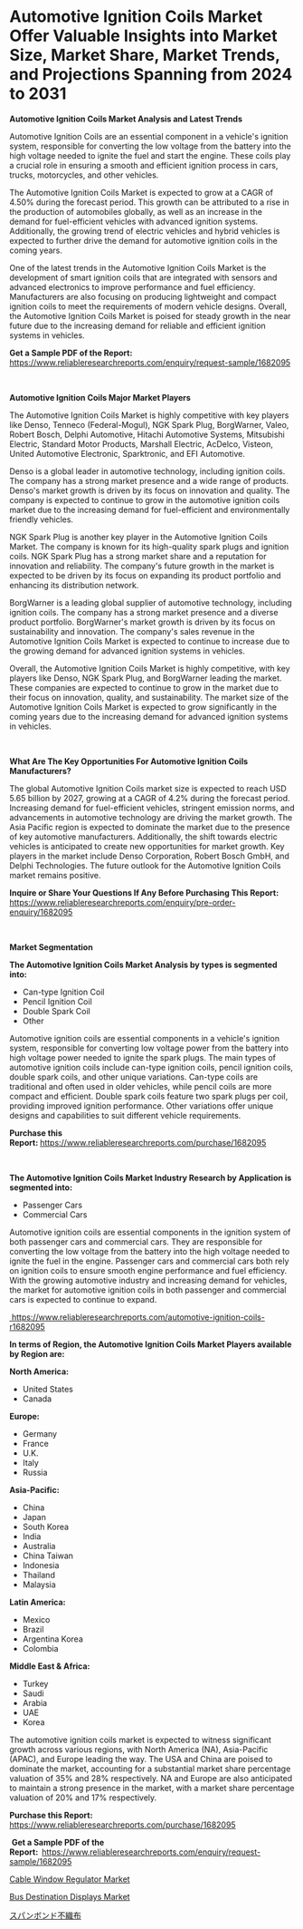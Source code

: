<p><h1>Automotive Ignition Coils Market Offer Valuable Insights into Market Size, Market Share, Market Trends, and Projections Spanning from 2024 to 2031</h1></p><p><strong>Automotive Ignition Coils Market Analysis and Latest Trends</strong></p>
<p><p>Automotive Ignition Coils are an essential component in a vehicle's ignition system, responsible for converting the low voltage from the battery into the high voltage needed to ignite the fuel and start the engine. These coils play a crucial role in ensuring a smooth and efficient ignition process in cars, trucks, motorcycles, and other vehicles.</p><p>The Automotive Ignition Coils Market is expected to grow at a CAGR of 4.50% during the forecast period. This growth can be attributed to a rise in the production of automobiles globally, as well as an increase in the demand for fuel-efficient vehicles with advanced ignition systems. Additionally, the growing trend of electric vehicles and hybrid vehicles is expected to further drive the demand for automotive ignition coils in the coming years.</p><p>One of the latest trends in the Automotive Ignition Coils Market is the development of smart ignition coils that are integrated with sensors and advanced electronics to improve performance and fuel efficiency. Manufacturers are also focusing on producing lightweight and compact ignition coils to meet the requirements of modern vehicle designs. Overall, the Automotive Ignition Coils Market is poised for steady growth in the near future due to the increasing demand for reliable and efficient ignition systems in vehicles.</p></p>
<p><strong>Get a Sample PDF of the Report:&nbsp;</strong> <a href="https://www.reliableresearchreports.com/enquiry/request-sample/1682095">https://www.reliableresearchreports.com/enquiry/request-sample/1682095</a></p>
<p>&nbsp;</p>
<p><strong>Automotive Ignition Coils Major Market Players</strong></p>
<p><p>The Automotive Ignition Coils Market is highly competitive with key players like Denso, Tenneco (Federal-Mogul), NGK Spark Plug, BorgWarner, Valeo, Robert Bosch, Delphi Automotive, Hitachi Automotive Systems, Mitsubishi Electric, Standard Motor Products, Marshall Electric, AcDelco, Visteon, United Automotive Electronic, Sparktronic, and EFI Automotive.</p><p>Denso is a global leader in automotive technology, including ignition coils. The company has a strong market presence and a wide range of products. Denso's market growth is driven by its focus on innovation and quality. The company is expected to continue to grow in the automotive ignition coils market due to the increasing demand for fuel-efficient and environmentally friendly vehicles.</p><p>NGK Spark Plug is another key player in the Automotive Ignition Coils Market. The company is known for its high-quality spark plugs and ignition coils. NGK Spark Plug has a strong market share and a reputation for innovation and reliability. The company's future growth in the market is expected to be driven by its focus on expanding its product portfolio and enhancing its distribution network.</p><p>BorgWarner is a leading global supplier of automotive technology, including ignition coils. The company has a strong market presence and a diverse product portfolio. BorgWarner's market growth is driven by its focus on sustainability and innovation. The company's sales revenue in the Automotive Ignition Coils Market is expected to continue to increase due to the growing demand for advanced ignition systems in vehicles.</p><p>Overall, the Automotive Ignition Coils Market is highly competitive, with key players like Denso, NGK Spark Plug, and BorgWarner leading the market. These companies are expected to continue to grow in the market due to their focus on innovation, quality, and sustainability. The market size of the Automotive Ignition Coils Market is expected to grow significantly in the coming years due to the increasing demand for advanced ignition systems in vehicles.</p></p>
<p>&nbsp;</p>
<p><strong>What Are The Key Opportunities For Automotive Ignition Coils Manufacturers?</strong></p>
<p><p>The global Automotive Ignition Coils market size is expected to reach USD 5.65 billion by 2027, growing at a CAGR of 4.2% during the forecast period. Increasing demand for fuel-efficient vehicles, stringent emission norms, and advancements in automotive technology are driving the market growth. The Asia Pacific region is expected to dominate the market due to the presence of key automotive manufacturers. Additionally, the shift towards electric vehicles is anticipated to create new opportunities for market growth. Key players in the market include Denso Corporation, Robert Bosch GmbH, and Delphi Technologies. The future outlook for the Automotive Ignition Coils market remains positive.</p></p>
<p><strong>Inquire or Share Your Questions If Any Before Purchasing This Report:</strong> <a href="https://www.reliableresearchreports.com/enquiry/pre-order-enquiry/1682095">https://www.reliableresearchreports.com/enquiry/pre-order-enquiry/1682095</a></p>
<p>&nbsp;</p>
<p><strong>Market Segmentation</strong></p>
<p><strong>The Automotive Ignition Coils Market Analysis by types is segmented into:</strong></p>
<p><ul><li>Can-type Ignition Coil</li><li>Pencil Ignition Coil</li><li>Double Spark Coil</li><li>Other</li></ul></p>
<p><p>Automotive ignition coils are essential components in a vehicle's ignition system, responsible for converting low voltage power from the battery into high voltage power needed to ignite the spark plugs. The main types of automotive ignition coils include can-type ignition coils, pencil ignition coils, double spark coils, and other unique variations. Can-type coils are traditional and often used in older vehicles, while pencil coils are more compact and efficient. Double spark coils feature two spark plugs per coil, providing improved ignition performance. Other variations offer unique designs and capabilities to suit different vehicle requirements.</p></p>
<p><strong>Purchase this Report:&nbsp;</strong><a href="https://www.reliableresearchreports.com/purchase/1682095">https://www.reliableresearchreports.com/purchase/1682095</a></p>
<p>&nbsp;</p>
<p><strong>The Automotive Ignition Coils Market Industry Research by Application is segmented into:</strong></p>
<p><ul><li>Passenger Cars</li><li>Commercial Cars</li></ul></p>
<p><p>Automotive ignition coils are essential components in the ignition system of both passenger cars and commercial cars. They are responsible for converting the low voltage from the battery into the high voltage needed to ignite the fuel in the engine. Passenger cars and commercial cars both rely on ignition coils to ensure smooth engine performance and fuel efficiency. With the growing automotive industry and increasing demand for vehicles, the market for automotive ignition coils in both passenger and commercial cars is expected to continue to expand.</p></p>
<p><a href="https://www.reliableresearchreports.com/automotive-ignition-coils-r1682095">&nbsp;https://www.reliableresearchreports.com/automotive-ignition-coils-r1682095</a></p>
<p><strong>In terms of Region, the Automotive Ignition Coils Market Players available by Region are:</strong></p>
<p>
    <p> <strong> North America: </strong>
        <ul>
            <li>United States</li>
            <li>Canada</li>
        </ul>
        </p> 
    <p> <strong> Europe: </strong>
        <ul>
            <li>Germany</li>
            <li>France</li>
            <li>U.K.</li>
            <li>Italy</li>
            <li>Russia</li>
        </ul>
        </p> 
    <p> <strong> Asia-Pacific: </strong>
        <ul>
            <li>China</li>
            <li>Japan</li>
            <li>South Korea</li>
            <li>India</li>
            <li>Australia</li>
            <li>China Taiwan</li>
            <li>Indonesia</li>
            <li>Thailand</li>
            <li>Malaysia</li>
        </ul>
        </p> 
    <p> <strong> Latin America: </strong>
        <ul>
            <li>Mexico</li>
            <li>Brazil</li>
            <li>Argentina Korea</li>
            <li>Colombia</li>
        </ul>
        </p> 
    <p> <strong> Middle East & Africa: </strong>
        <ul>
            <li>Turkey</li>
            <li>Saudi</li>
            <li>Arabia</li>
            <li>UAE</li>
            <li>Korea</li>
        </ul>
    </p>
    </p>
<p><p>The automotive ignition coils market is expected to witness significant growth across various regions, with North America (NA), Asia-Pacific (APAC), and Europe leading the way. The USA and China are poised to dominate the market, accounting for a substantial market share percentage valuation of 35% and 28% respectively. NA and Europe are also anticipated to maintain a strong presence in the market, with a market share percentage valuation of 20% and 17% respectively.</p></p>
<p><strong>Purchase this Report: </strong><a href="https://www.reliableresearchreports.com/purchase/1682095">https://www.reliableresearchreports.com/purchase/1682095</a></p>
<p>&nbsp;<strong>Get a Sample PDF of the Report:&nbsp;&nbsp;</strong><a href="https://www.reliableresearchreports.com/enquiry/request-sample/1682095">https://www.reliableresearchreports.com/enquiry/request-sample/1682095</a></p>
<p><strong></strong></p>
<p><p><a href="https://view.publitas.com/reportprime-1/global-cable-window-regulator-market-focus-on-application-end-use-industry-type-equipment-and-region-analysis-and-forecast-2024-2031/">Cable Window Regulator Market</a></p><p><a href="https://view.publitas.com/reportprime-1/bus-destination-displays-market-a-global-and-regional-analysis-focus-on-region-country-level-analysis-and-competitive-landscape/">Bus Destination Displays Market</a></p><p><a href="https://github.com/zoetazuur/Market-Research-Report-List-2/blob/main/4256617195.md">スパンボンド不織布</a></p></p>
